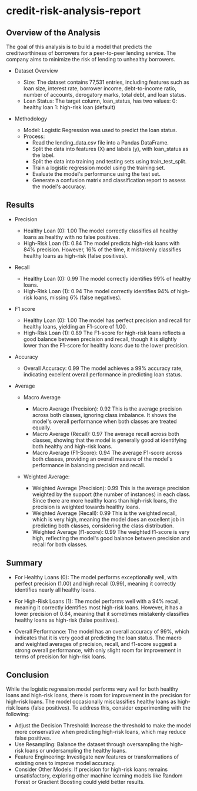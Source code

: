 # credit-risk-analysis-report

## Overview of the Analysis

The goal of this analysis is to build a model that predicts the creditworthiness of borrowers for a peer-to-peer lending service. The company aims to minimize the risk of lending to unhealthy borrowers.

* Dataset Overview
  - Size: The dataset contains 77,531 entries, including features such as loan size, interest rate, borrower income, debt-to-income ratio, number of accounts, derogatory marks, total debt, and loan status.
  - Loan Status: The target column, loan_status, has two values:
        0: healthy loan
        1: high-risk loan (default)

* Methodology
  - Model: Logistic Regression was used to predict the loan status.
  - Process:
     + Read the lending_data.csv file into a Pandas DataFrame.
     + Split the data into features (X) and labels (y), with loan_status as the label.
     + Split the data into training and testing sets using train_test_split.
     + Train a logistic regression model using the training set.
     + Evaluate the model's performance using the test set.
     + Generate a confusion matrix and classification report to assess the model's accuracy.

## Results

* Precision
  - Healthy Loan (0): 1.00
    The model correctly classifies all healthy loans as healthy with no false positives.
  - High-Risk Loan (1): 0.84
    The model predicts high-risk loans with 84% precision. However, 16% of the time, it mistakenly classifies healthy loans as high-risk (false positives).

* Recall
  - Healthy Loan (0): 0.99
    The model correctly identifies 99% of healthy loans.
  - High-Risk Loan (1): 0.94
    The model correctly identifies 94% of high-risk loans, missing 6% (false negatives).

* F1 score
  - Healthy Loan (0): 1.00
    The model has perfect precision and recall for healthy loans, yielding an F1-score of 1.00.
  - High-Risk Loan (1): 0.89
    The F1-score for high-risk loans reflects a good balance between precision and recall, though it is slightly lower than the F1-score for healthy loans due to the lower precision.

* Accuracy
  - Overall Accuracy: 0.99
    The model achieves a 99% accuracy rate, indicating excellent overall performance in predicting loan status.

* Average
  - Macro Average
      + Macro Average (Precision): 0.92
        This is the average precision across both classes, ignoring class imbalance. It shows the model's overall performance when both classes are treated equally.
      + Macro Average (Recall): 0.97
        The average recall across both classes, showing that the model is generally good at identifying both healthy and high-risk loans.
      + Macro Average (F1-Score): 0.94
        The average F1-score across both classes, providing an overall measure of the model's performance in balancing precision and recall.

  - Weighted Average:
      + Weighted Average (Precision): 0.99
        This is the average precision weighted by the support (the number of instances) in each class. Since there are more healthy loans than high-risk loans, the precision is weighted towards healthy loans.
      + Weighted Average (Recall): 0.99
        This is the weighted recall, which is very high, meaning the model does an excellent job in predicting both classes, considering the class distribution.
      + Weighted Average (f1-score): 0.99
        The weighted f1-score is very high, reflecting the model's good balance between precision and recall for both classes.

## Summary

* For Healthy Loans (0): The model performs exceptionally well, with perfect precision (1.00) and high recall (0.99), meaning it correctly identifies nearly all healthy loans.

* For High-Risk Loans (1): The model performs well with a 94% recall, meaning it correctly identifies most high-risk loans. However, it has a lower precision of 0.84, meaning that it sometimes mistakenly classifies healthy loans as high-risk (false positives).

* Overall Performance: The model has an overall accuracy of 99%, which indicates that it is very good at predicting the loan status. The macro and weighted averages of precision, recall, and f1-score suggest a strong overall performance, with only slight room for improvement in terms of precision for high-risk loans.

## Conclusion

While the logistic regression model performs very well for both healthy loans and high-risk loans, there is room for improvement in the precision for high-risk loans. The model occasionally misclassifies healthy loans as high-risk loans (false positives). To address this, consider experimenting with the following:

- Adjust the Decision Threshold: Increase the threshold to make the model more conservative when predicting high-risk loans, which may reduce false positives.
- Use Resampling: Balance the dataset through oversampling the high-risk loans or undersampling the healthy loans.
- Feature Engineering: Investigate new features or transformations of existing ones to improve model accuracy.
- Consider Other Models: If precision for high-risk loans remains unsatisfactory, exploring other machine learning models like Random Forest or Gradient Boosting could yield better results.
